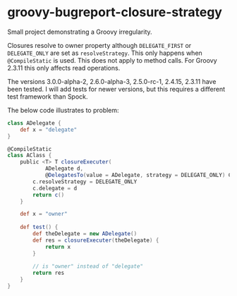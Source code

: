 # groovy-bugreport-closure-strategy

Small project demonstrating a Groovy irregularity.

Closures resolve to owner property although `DELEGATE_FIRST`
or `DELEGATE_ONLY` are set as `resolveStrategy`.
This only happens when `@CompileStatic` is used.
This does not apply to method calls.
For Groovy 2.3.11 this only affects read operations.

The versions 3.0.0-alpha-2, 2.6.0-alpha-3, 2.5.0-rc-1, 2.4.15, 2.3.11 have been tested.
I will add tests for newer versions, but this requires a different
test framework than Spock.

The below code illustrates to problem:

```groovy
class ADelegate {
    def x = "delegate"
}

@CompileStatic
class AClass {
    public <T> T closureExecuter(
            ADelegate d,
            @DelegatesTo(value = ADelegate, strategy = DELEGATE_ONLY) Closure<T> c) {
        c.resolveStrategy = DELEGATE_ONLY
        c.delegate = d
        return c()
    }

    def x = "owner"
    
    def test() {
        def theDelegate = new ADelegate()
        def res = closureExecuter(theDelegate) {
            return x
        }
        
        // is "owner" instead of "delegate"
        return res
    }
}
```